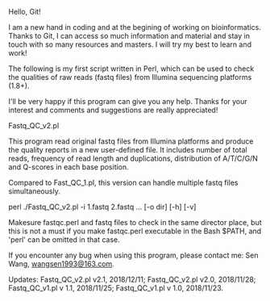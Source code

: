 Hello, Git!

I am a new hand in coding and at the begining of working on bioinformatics. Thanks to Git, I can access so much information and material and stay in touch with so many resources and masters. I will try my best to learn and work!

The following is my first script written in Perl, which can be used to check the qualities of raw reads (fastq files) from Illumina sequencing platforms (1.8+).

I'll be very happy if this program can give you any help.
Thanks for your interest and comments and suggestions are really appreciated!

Fastq_QC_v2.pl

This program read original fastq files from Illumina platforms and produce the quality reports in a new user-defined file.
It includes number of total reads, frequency of read length and duplications, distribution of A/T/C/G/N and Q-scores in each base position.

Compared to Fast_QC_1.pl, this version can handle multiple fastq files simultaneously.

perl ./Fastq_QC_v2.pl -i 1.fastq 2.fastq ... [-o dir] [-h] [-v]

Makesure fastqc.perl and fastq files to check in the same director place, but this is not a must if you make fastqc.perl executable in the Bash $PATH, and 'perl' can be omitted in that case.

If you encounter any bug when using this program, please contact me:
Sen Wang, wangsen1993@163.com.

Updates:
Fastq_QC_v2.pl v2.1, 2018/12/11;
Fastq_QC_v2.pl v2.0, 2018/11/28;
Fastq_QC_v1.pl v 1.1, 2018/11/25;
Fastq_QC_v1.pl v 1.0, 2018/11/23.
